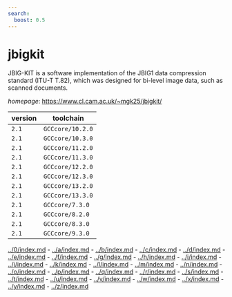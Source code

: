 ```yaml
---
search:
  boost: 0.5
---
```

# jbigkit

JBIG-KIT is a software implementation of the JBIG1 data  compression standard (ITU-T T.82), which was designed for bi-level image  data, such as scanned documents.

*homepage*: <https://www.cl.cam.ac.uk/~mgk25/jbigkit/>

version | toolchain
--------|----------
``2.1`` | ``GCCcore/10.2.0``
``2.1`` | ``GCCcore/10.3.0``
``2.1`` | ``GCCcore/11.2.0``
``2.1`` | ``GCCcore/11.3.0``
``2.1`` | ``GCCcore/12.2.0``
``2.1`` | ``GCCcore/12.3.0``
``2.1`` | ``GCCcore/13.2.0``
``2.1`` | ``GCCcore/13.3.0``
``2.1`` | ``GCCcore/7.3.0``
``2.1`` | ``GCCcore/8.2.0``
``2.1`` | ``GCCcore/8.3.0``
``2.1`` | ``GCCcore/9.3.0``

[../0/index.md](0) - [../a/index.md](a) - [../b/index.md](b) - [../c/index.md](c) - [../d/index.md](d) - [../e/index.md](e) - [../f/index.md](f) - [../g/index.md](g) - [../h/index.md](h) - [../i/index.md](i) - [../j/index.md](j) - [../k/index.md](k) - [../l/index.md](l) - [../m/index.md](m) - [../n/index.md](n) - [../o/index.md](o) - [../p/index.md](p) - [../q/index.md](q) - [../r/index.md](r) - [../s/index.md](s) - [../t/index.md](t) - [../u/index.md](u) - [../v/index.md](v) - [../w/index.md](w) - [../x/index.md](x) - [../y/index.md](y) - [../z/index.md](z)

